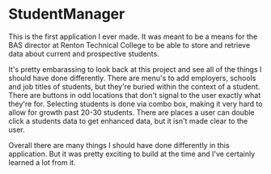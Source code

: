 # StudentManager
This is the first application I ever made. It was meant to be a means for the BAS director at Renton Technical College to be able to
store and retrieve data about current and prospective students.

It's pretty embarassing to look back at this project and see all of the things I should have done differently.
There are menu's to add employers, schools and job titles of students, but they're buried within the context
of a student.
There are buttons in odd locations that don't signal to the user exactly what they're for.
Selecting students is done via combo box, making it very hard to allow for growth past 20-30 students.
There are places a user can double click a students data to get enhanced data, but it isn't made clear to the user.

Overall there are many things I should have done differently in this application. But it was pretty exciting to build at the time
and I've certainly learned a lot from it.
